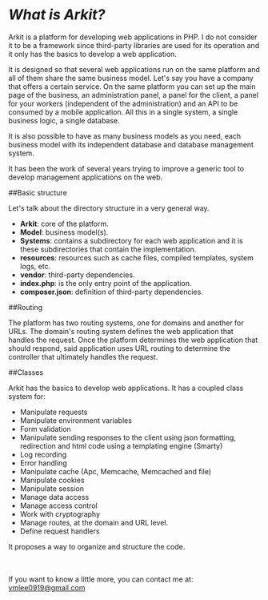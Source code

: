 # *What is Arkit?*

Arkit is a platform for developing web applications in PHP. I do not consider it to be a framework since third-party libraries are used for its operation and it only has the basics to develop a web application.

It is designed so that several web applications run on the same platform and all of them share the same business model.
Let's say you have a company that offers a certain service. On the same platform you can set up the main page of the business, an administration panel, a panel for the client, a panel for your workers (independent of the administration) and an API to be consumed by a mobile application. All this in a single system, a single business logic, a single database.

It is also possible to have as many business models as you need, each business model with its independent database and database management system.

It has been the work of several years trying to improve a generic tool to develop management applications on the web.


##Basic structure

Let's talk about the directory structure in a very general way.
 - **Arkit**: core of the platform.
 - **Model**: business model(s).
 - **Systems**: contains a subdirectory for each web application and it is these subdirectories that contain the implementation.
 - **resources**: resources such as cache files, compiled templates, system logs, etc.
 - **vendor**: third-party dependencies.
 - **index.php**: is the only entry point of the application.
 - **composer.json**: definition of third-party dependencies.

##Routing

The platform has two routing systems, one for domains and another for URLs. The domain's routing system defines the web application that handles the request. Once the platform determines the web application that should respond, said application uses URL routing to determine the controller that ultimately handles the request.


##Classes

Arkit has the basics to develop web applications.
It has a coupled class system for:
 - Manipulate requests
 - Manipulate environment variables
 - Form validation
 - Manipulate sending responses to the client using json formatting, redirection and html code using a templating engine (Smarty)
 - Log recording
 - Error handling
 - Manipulate cache (Apc, Memcache, Memcached and file)
 - Manipulate cookies
 - Manipulate session
 - Manage data access
 - Manage access control
 - Work with cryptography
 - Manage routes, at the domain and URL level.
 - Define request handlers

It proposes a way to organize and structure the code.

<br><br>
If you want to know a little more, you can contact me at: ymlee0919@gmail.com
